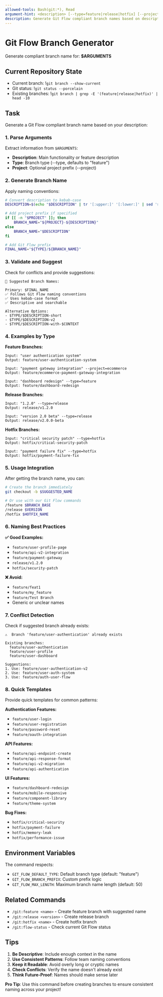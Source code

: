 ```yaml
---
allowed-tools: Bash(git:*), Read
argument-hint: <description> [--type=feature|release|hotfix] [--project=project-name]
description: Generate Git Flow compliant branch names based on description and type
---
```


# Git Flow Branch Generator

Generate compliant branch name for: **$ARGUMENTS**

## Current Repository State

- Current branch: !`git branch --show-current`
- Git status: !`git status --porcelain`
- Existing branches: !`git branch | grep -E '(feature|release|hotfix)' | head -10`

## Task

Generate a Git Flow compliant branch name based on your description:

### 1. Parse Arguments

Extract information from `$ARGUMENTS`:
- **Description**: Main functionality or feature description
- **Type**: Branch type (--type, defaults to "feature")
- **Project**: Optional project prefix (--project)

### 2. Generate Branch Name

Apply naming conventions:

```bash
# Convert description to kebab-case
DESCRIPTION=$(echo "$DESCRIPTION" | tr '[:upper:]' '[:lower:]' | sed 's/[^a-z0-9]/-/g' | sed 's/--*/-/g' | sed 's/^-\|-$//g')

# Add project prefix if specified
if [[ -n "$PROJECT" ]]; then
    BRANCH_NAME="${PROJECT}-${DESCRIPTION}"
else
    BRANCH_NAME="$DESCRIPTION"
fi

# Add Git Flow prefix
FINAL_NAME="${TYPE}/${BRANCH_NAME}"
```

### 3. Validate and Suggest

Check for conflicts and provide suggestions:

```
🌿 Suggested Branch Names:

Primary: $FINAL_NAME
✅ Follows Git Flow naming conventions
✅ Uses kebab-case format
✅ Descriptive and searchable

Alternative Options:
- $TYPE/$DESCRIPTION-short
- $TYPE/$DESCRIPTION-v2
- $TYPE/$DESCRIPTION-with-$CONTEXT
```

### 4. Examples by Type

**Feature Branches:**
```
Input: "user authentication system"
Output: feature/user-authentication-system

Input: "payment gateway integration" --project=ecommerce
Output: feature/ecommerce-payment-gateway-integration

Input: "dashboard redesign" --type=feature
Output: feature/dashboard-redesign
```

**Release Branches:**
```
Input: "1.2.0" --type=release
Output: release/v1.2.0

Input: "version 2.0 beta" --type=release
Output: release/v2.0.0-beta
```

**Hotfix Branches:**
```
Input: "critical security patch" --type=hotfix
Output: hotfix/critical-security-patch

Input: "payment failure fix" --type=hotfix
Output: hotfix/payment-failure-fix
```

### 5. Usage Integration

After getting the branch name, you can:

```bash
# Create the branch immediately
git checkout -b $SUGGESTED_NAME

# Or use with our Git Flow commands
/feature $BRANCH_BASE
/release $VERSION
/hotfix $HOTFIX_NAME
```

### 6. Naming Best Practices

**✅ Good Examples:**
- `feature/user-profile-page`
- `feature/api-v2-integration`
- `feature/payment-gateway`
- `release/v1.2.0`
- `hotfix/security-patch`

**❌ Avoid:**
- `feature/feat1`
- `feature/my_feature`
- `feature/Test Branch`
- Generic or unclear names

### 7. Conflict Detection

Check if suggested branch already exists:

```
⚠️  Branch 'feature/user-authentication' already exists

Existing branches:
  feature/user-authentication
  feature/user-profile
  feature/user-dashboard

Suggestions:
1. Use: feature/user-authentication-v2
2. Use: feature/user-auth-system
3. Use: feature/auth-user-flow
```

### 8. Quick Templates

Provide quick templates for common patterns:

**Authentication Features:**
- `feature/user-login`
- `feature/user-registration`
- `feature/password-reset`
- `feature/oauth-integration`

**API Features:**
- `feature/api-endpoint-create`
- `feature/api-response-format`
- `feature/api-v2-migration`
- `feature/api-authentication`

**UI Features:**
- `feature/dashboard-redesign`
- `feature/mobile-responsive`
- `feature/component-library`
- `feature/theme-system`

**Bug Fixes:**
- `hotfix/critical-security`
- `hotfix/payment-failure`
- `hotfix/memory-leak`
- `hotfix/performance-issue`

## Environment Variables

The command respects:
- `GIT_FLOW_DEFAULT_TYPE`: Default branch type (default: "feature")
- `GIT_FLOW_BRANCH_PREFIX`: Custom prefix logic
- `GIT_FLOW_MAX_LENGTH`: Maximum branch name length (default: 50)

## Related Commands

- `/git:feature <name>` - Create feature branch with suggested name
- `/git:release <version>` - Create release branch
- `/git:hotfix <name>` - Create hotfix branch
- `/git:flow-status` - Check current Git Flow status

## Tips

1. **Be Descriptive**: Include enough context in the name
2. **Use Consistent Patterns**: Follow team naming conventions
3. **Keep it Readable**: Avoid overly long or cryptic names
4. **Check Conflicts**: Verify the name doesn't already exist
5. **Think Future-Proof**: Names should make sense later

**Pro Tip**: Use this command before creating branches to ensure consistent naming across your project!